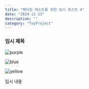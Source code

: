 ```yaml
---
title: "페이징 테스트를 위한 임시 포스트 4"
date: "2024-11-13"
description: ""
category: "ToyProject"
---
```


### 임시 제목

![purple](/thumbnail/purple.png)<br/>

![blue](/thumbnail/blue.png)<br/>

![yellow](/thumbnail/yellow.png)<br/>

임시 내용

